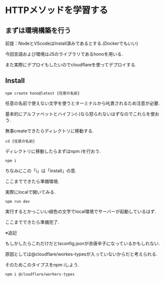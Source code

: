 # HTTPメソッドを学習する
## まずは環境構築を行う
前提：NodeとVScodeはInstall済みであるとする.(Dockerでもいい)

今回言語および環境はJSのライブラリであるhonoを用いる.

また実際にデプロイもしたいのでcloudflareを使ってデプロイする.

## Install
```
npm create hono@latest {任意の名前}
```
任意の名前で使えない文字を使うとターミナルから叱責されるため注意が必要.

基本的にアルファベットとハイフン(-)なら怒られないはずなのでこれらを使おう.

無事createできたらディレクトリに移動する.
```
cd {任意の名前}
```
ディレクトリに移動したらまずはnpm iを行おう.
```
npm i
```
ちなみにこの「i」は「install」の意.

ここまでできたら準備環境.

実際にlocalで開いてみる.

```
npm run dev
```
実行するとかっこいい緑色の文字でlocal環境でサーバーが起動しているはず.

ここまでできたら準備完了.

※追記

もしかしたらこれだけだとtsconfig.jsonが赤唐辛子になっているかもしれない.

原因としては@cloudflare/workes-typesが入っていないからだと考えられる.

そのためこのタイプスをnpm iしよう.

```
npm i @cloudflare/workers-types
```

